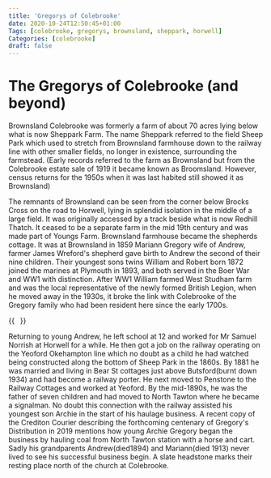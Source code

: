 ```yaml
---
title: 'Gregorys of Colebrooke'
date: 2020-10-24T12:50:45+01:00
Tags: [colebrooke, gregorys, brownsland, sheppark, horwell]
Categories: [colebrooke]
draft: false
---
```


# The Gregorys of Colebrooke (and beyond) 

Brownsland Colebrooke was formerly a  farm of about 70 acres lying below what is now Sheppark Farm. The name Sheppark referred to the field Sheep Park which used to stretch from Brownsland farmhouse down to the railway line with other smaller fields, no longer in existence, surrounding the farmstead. (Early records referred to the farm as Brownsland but from the Colebrooke estate sale of 1919 it became known as Broomsland. However, census returns for the 1950s when it was last habited still showed it as Brownsland)

The remnants of Brownsland can be seen from the corner below Brocks Cross on the road to Horwell, lying in splendid isolation in the middle of a large field. It was originally accessed by a track beside what is now Redhill Thatch. It ceased to be a separate farm in the mid 19th century and was made part of Youngs Farm. Brownsland farmhouse became the shepherds cottage. It was at Brownsland in 1859  Mariann Gregory wife of Andrew,  farmer James Wreford's shepherd gave birth to Andrew the second of their nine children. Their youngest sons twins William and Robert born 1872 joined the marines at Plymouth in 1893, and both served in the Boer War and WW1 with distinction. After WW1 William farmed West Studham farm and was the local representative of the newly formed British Legion, when he moved away in the 1930s, it broke the link with Colebrooke of the Gregory family who had been resident here since the early 1700s.

{{<image float="right" width="11em" frame="true" caption="Andrew & Marian Gregory Memorial on the north side of the church" src="img/greogory-memorial.jpg" >}}

Returning to young Andrew, he left school at 12 and worked for Mr Samuel Norrish at Horwell for a while. He then got a job on the railway operating on the Yeoford Okehampton line which no doubt as a child he had watched being constructed along the bottom of Sheep Park in the 1860s. By 1881 he was married and living in Bear St cottages just above Butsford(burnt down 1934) and had become a railway porter. He next moved to Penstone to the Railway Cottages and worked at Yeoford. By the mid-1890s, he was the father of seven children and had moved to North Tawton where he became a signalman. No doubt this connection with the railway assisted his youngest son Archie in the start of his haulage business. A recent copy of the Crediton Courier describing the forthcoming centenary of Gregory's Distribution in 2019 mentions how young Archie Gregory began the business by hauling coal from North Tawton station with a horse and cart. Sadly his grandparents  Andrew(died1894) and Mariann(died 1913) never lived to see his successful business begin. A slate headstone marks their resting place north of the church at Colebrooke.
